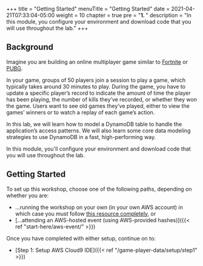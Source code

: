 +++
title = "Getting Started"
menuTitle = "Getting Started"
date = 2021-04-21T07:33:04-05:00
weight = 10
chapter = true
pre = "<b>1. </b>"
description = "In this module, you configure your environment and download code that you will use throughout the lab."
+++

## Background

Imagine you are building an online multiplayer game similar to [Fortnite](https://www.epicgames.com/fortnite) or [PUBG](https://www.pubg.com/). 

In your game, groups of 50 players join a session to play a game, which typically takes around 30 minutes to play. During the game, you have to update a specific player’s record to indicate the amount of time the player has been playing, the number of kills they’ve recorded, or whether they won the game. Users want to see old games they’ve played, either to view the games’ winners or to watch a replay of each game’s action.

In this lab, we will learn how to model a DynamoDB table to handle the application’s access patterns. We will also learn some core data modeling strategies to use DynamoDB in a fast, high-performing way.

In this module, you'll configure your environment and download code that you will use throughout the lab.

## Getting Started

To set up this workshop, choose one of the following paths, depending on whether you are:
- …running the workshop on your own (in your own AWS account) in which case you must follow [this resource completely](https://aws.amazon.com/getting-started/hands-on/data-modeling-gaming-app-with-dynamodb/), or
- […attending an AWS-hosted event (using AWS-provided hashes)]({{< ref "start-here/aws-event/" >}})

Once you have completed with either setup, continue on to:
- [Step 1: Setup AWS Cloud9 IDE]({{< ref "/game-player-data/setup/step1" >}})
